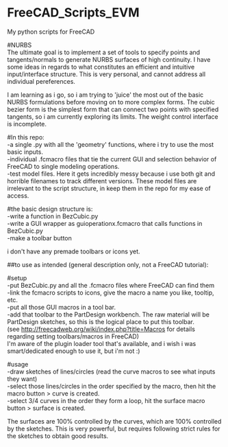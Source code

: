 # FreeCAD_Scripts_EVM
My python scripts for FreeCAD

#NURBS   
The ultimate goal is to implement a set of tools to specify points and tangents/normals to generate NURBS surfaces of high continuity. I have some ideas in regards to what constitutes an efficient and intuitive input/interface structure. This is very personal, and cannot address all individual pereferences.

I am learning as i go, so i am trying to 'juice' the most out of the basic NURBS formulations before moving on to more complex forms. The cubic bezier form is the simplest form that can connect two points with specified tangents, so i am currently exploring its limits. The weight control interface is incomplete.

#In this repo:   
-a single .py with all the 'geometry' functions, where i try to use the most basic inputs.   
-individual .fcmacro files that tie the current GUI and selection behavior of FreeCAD to single modeling operations.   
-test model files. Here it gets incredibly messy because i use both git and horrible filenames to track different versions.  These model files are irrelevant to the script structure, in keep them in the repo for my ease of access.   

#the basic design structure is:  
-write a function in BezCubic.py   
-write a GUI wrapper as guioperationx.fcmacro that calls functions in BezCubic.py  
-make a toolbar button   

i don't have any premade toolbars or icons yet.

##to use as intended (general description only, not a FreeCAD tutorial):

#setup   
-put BezCubic.py and all the .fcmacro files where FreeCAD can find them   
-link the fcmacro scripts to icons, give the macro a name you like, tooltip, etc.   
-put all those GUI macros in a tool bar.   
-add that toolbar to the PartDesign workbench. The raw material will be PartDesign sketches, so this is the logical place to put this toolbar.   
(see http://freecadweb.org/wiki/index.php?title=Macros for details regarding setting toolbars/macros in FreeCAD)   
I'm aware of the plugin loader tool that's available, and i wish i was smart/dedicated enough to use it, but i'm not :)

#usage   
-draw sketches of lines/circles (read the curve macros to see what inputs they want)   
-select those lines/circles in the order specified by the macro, then hit the macro button > curve is created.   
-select 3/4 curves in the order they form a loop, hit the surface macro button > surface is created.   

The surfaces are 100% controlled by the curves, which are 100% controlled by the sketches. This is very powerful, but requires following strict rules for the sketches to obtain good results.   
